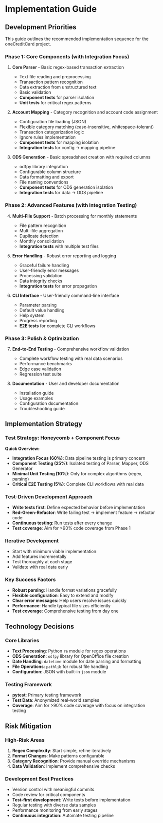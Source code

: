 # Implementation Guide

## Development Priorities

This guide outlines the recommended implementation sequence for the oneCreditCard project.

### Phase 1: Core Components (with Integration Focus)
1. **Core Parser** - Basic regex-based transaction extraction
   - Text file reading and preprocessing
   - Transaction pattern recognition
   - Data extraction from unstructured text
   - Basic validation
   - **Component tests** for parser isolation
   - **Unit tests** for critical regex patterns

2. **Account Mapping** - Category recognition and account code assignment
   - Configuration file loading (JSON)
   - Flexible category matching (case-insensitive, whitespace-tolerant)
   - Transaction categorization logic
   - Ignore rules implementation
   - **Component tests** for mapping isolation
   - **Integration tests** for config → mapping pipeline

3. **ODS Generation** - Basic spreadsheet creation with required columns
   - odfpy library integration
   - Configurable column structure
   - Data formatting and export
   - File naming conventions
   - **Component tests** for ODS generation isolation
   - **Integration tests** for data → ODS pipeline

### Phase 2: Advanced Features (with Integration Testing)
4. **Multi-File Support** - Batch processing for monthly statements
   - File pattern recognition
   - Multi-file aggregation
   - Duplicate detection
   - Monthly consolidation
   - **Integration tests** with multiple test files

5. **Error Handling** - Robust error reporting and logging
   - Graceful failure handling
   - User-friendly error messages
   - Processing validation
   - Data integrity checks
   - **Integration tests** for error propagation

6. **CLI Interface** - User-friendly command-line interface
   - Parameter parsing
   - Default value handling
   - Help system
   - Progress reporting
   - **E2E tests** for complete CLI workflows

### Phase 3: Polish & Optimization
7. **End-to-End Testing** - Comprehensive workflow validation
   - Complete workflow testing with real data scenarios
   - Performance benchmarks
   - Edge case validation
   - Regression test suite

8. **Documentation** - User and developer documentation
   - Installation guide
   - Usage examples
   - Configuration documentation
   - Troubleshooting guide

## Implementation Strategy

### Test Strategy: Honeycomb + Component Focus
**Quick Overview:**
- **Integration Focus (60%)**: Data pipeline testing is primary concern
- **Component Testing (25%)**: Isolated testing of Parser, Mapper, ODS Generator
- **Minimal Unit Testing (10%)**: Only for complex algorithms (regex, parsing)
- **Critical E2E Testing (5%)**: Complete CLI workflows with real data

### Test-Driven Development Approach
- **Write tests first**: Define expected behavior before implementation
- **Red-Green-Refactor**: Write failing test → implement feature → refactor code
- **Continuous testing**: Run tests after every change
- **Test coverage**: Aim for >90% code coverage from Phase 1

### Iterative Development
- Start with minimum viable implementation
- Add features incrementally  
- Test thoroughly at each stage
- Validate with real data early

### Key Success Factors
- **Robust parsing**: Handle format variations gracefully
- **Flexible configuration**: Easy to extend and modify
- **Clear error messages**: Help users resolve issues quickly
- **Performance**: Handle typical file sizes efficiently
- **Test coverage**: Comprehensive testing from day one

## Technology Decisions

### Core Libraries
- **Text Processing**: Python `re` module for regex operations
- **ODS Generation**: `odfpy` library for OpenOffice file creation
- **Date Handling**: `datetime` module for date parsing and formatting
- **File Operations**: `pathlib` for robust file handling
- **Configuration**: JSON with built-in `json` module

### Testing Framework
- **pytest**: Primary testing framework
- **Test Data**: Anonymized real-world samples
- **Coverage**: Aim for >90% code coverage with focus on integration testing

## Risk Mitigation

### High-Risk Areas
1. **Regex Complexity**: Start simple, refine iteratively
2. **Format Changes**: Make patterns configurable
3. **Category Recognition**: Provide manual override mechanisms
4. **Data Validation**: Implement comprehensive checks

### Development Best Practices
- Version control with meaningful commits
- Code review for critical components
- **Test-first development**: Write tests before implementation
- Regular testing with diverse data samples
- Performance monitoring from early stages
- **Continuous integration**: Automate testing pipeline